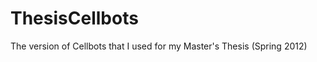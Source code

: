 ThesisCellbots
==============

The version of Cellbots that I used for my Master&#39;s Thesis (Spring 2012)